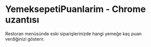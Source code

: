 # YemeksepetiPuanlarim - Chrome uzantısı
Restoran menüsünde eski siparişlerinizde hangi yemeğe kaç puan verdiğinizi gösterir.
